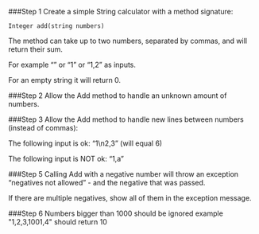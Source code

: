 ###Step 1
Create a simple String calculator with a method signature:

    Integer add(string numbers)
The method can take up to two numbers, separated by commas, and will return their sum.

For example “” or “1” or “1,2” as inputs.

For an empty string it will return 0.

###Step 2
Allow the Add method to handle an unknown amount of numbers.

###Step 3
Allow the Add method to handle new lines between numbers (instead of commas):

The following input is ok: “1\n2,3” (will equal 6)

The following input is NOT ok: “1,a” 

###Step 5
Calling Add with a negative number will throw an exception “negatives not allowed” - and the negative that was passed.

If there are multiple negatives, show all of them in the exception message.

###Step 6
Numbers bigger than 1000 should be ignored example "1,2,3,1001,4" should return 10

